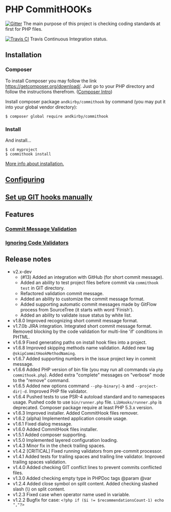 # PHP CommitHOOKs

[![Gitter](https://badges.gitter.im/Join%20Chat.svg)](https://gitter.im/andkirby/commithook?utm_source=badge&utm_medium=badge&utm_campaign=pr-badge&utm_content=badge)
The main purpose of this project is checking coding standards at first for PHP files.

[![Travis CI](https://travis-ci.org/andkirby/commithook.svg?branch=develop)](https://travis-ci.org/andkirby/commithook)
Travis Continuous Integration status.

## Installation

### Composer

To install Composer you may follow the link https://getcomposer.org/download/. Just go to your PHP directory and follow the instructions therefrom. ([Composer Intro](https://getcomposer.org/doc/00-intro.md))

Install composer package `andkirby/commithook` by command (you may put it into your global vendor directory):
```shell
$ composer global require andkirby/commithook
```
### Install
And install...
```shell
$ cd myproject
$ commithook install
```
[More info about installation.](doc/composer-installation.md)

## [Configuring](doc/configuring.md)

## [Set up GIT hooks manually](doc/manual-setup.md)

## Features
### [Commit Message Validation](doc/commit-msg.md)

### [Ignoring Code Validators](doc/ignore-validator.md)

## Release notes
- v2.x-dev
    - (#13) Added an integration with GitHub (for short commit message).
    - Added an ability to test project files before commit via `commithook test` in GIT directory.
    - Refactored validation commit message.
    - Added an ability to customize the commit message format.
    - Added supporting automatic commit messages made by GitFlow process from SourceTree (it starts with word 'Finish').
    - Added an ability to validate issue status by white list.
- v1.8.0 Improved recognizing short commit message format.
- v1.7.0b JIRA integration. Integrated short commit message format. Removed blocking by the code validation for multi-line 'if' conditions in PHTML.
- v1.6.9 Fixed generating paths on install hook files into a project.
- v1.6.8 Improved skipping methods name validation. Added new tag `@skipCommitHookMethodNaming`.
- v1.6.7 Added supporting numbers in the issue project key in commit message.
- v1.6.6 Added PHP version of bin file (you may run all commands via `php commithook.php`). Added extra "complete" messages on "verbose" mode to the "remove" command.
- v1.6.5 Added new options command `--php-binary|-b` and `--project-dir|-d`. Improved PHP file validator.
- v1.6.4 Pushed tests to use PSR-4 autoload standard and to namespaces usage. Pushed code to use `bin/runner.php` file. `LibHooks/runner.php` is deprecated. Composer package require at least PHP 5.3.x version.
- v1.6.3 Improved installer. Added CommitHook files remover.
- v1.6.2 (alpha) Implemented application console usage.
- v1.6.1 Fixed dialog message.
- v1.6.0 Added CommitHook files installer.
- v1.5.1 Added composer supporting.
- v1.5.0 Implemented layered configuration loading.
- v1.4.3 Minor fix in the check trailing spaces.
- v1.4.2 [CRITICAL] Fixed running validators from pre-commit processor.
- v1.4.1 Added tests for trailing spaces and trailing line validator. Improved trailing spaces validation.
- v1.4.0 Added checking GIT conflict lines to prevent commits conflicted files.
- v1.3.0 Added checking empty type in PHPDoc tags @param @var
- v1.2.4 Added close symbol on split content. Added checking slashed slash (\\) on split content.
- v1.2.3 Fixed case when operator name used in variable.
- v1.2.2 Bugfix for case:
`<?php if ($i != $recommendationsCount-1) echo ","?>`
